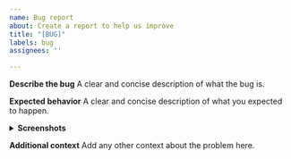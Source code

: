 ```yaml
---
name: Bug report
about: Create a report to help us improve
title: "[BUG]"
labels: bug
assignees: ''

---
```


**Describe the bug**
A clear and concise description of what the bug is.

**Expected behavior**
A clear and concise description of what you expected to happen.

<details>
<summary><b>Screenshots</b></summary>

If applicable, add screenshots to help explain your problem.

</details>

**Additional context**
Add any other context about the problem here.

